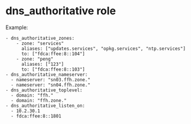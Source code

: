 # dns_authoritative role

Example:

    - dns_authoritative_zones:
        - zone: "services"
          aliases: ["updates.services", "opkg.services", "ntp.services"]
          to: ["fdca:ffee:8::104"]
        - zone: "peng"
          aliases: ["123"]
          to: ["fdca:ffee:8::103"]
    - dns_authoritative_nameserver: 
      - nameserver: "sn03.ffh.zone."
      - nameserver: "sn04.ffh.zone."
    - dns_authoritative_toplevel:
      - domain: "ffh."
      - domain: "ffh.zone."
    - dns_authoritative_listen_on:
      - 10.2.30.1
      - fdca:ffee:8::1801
